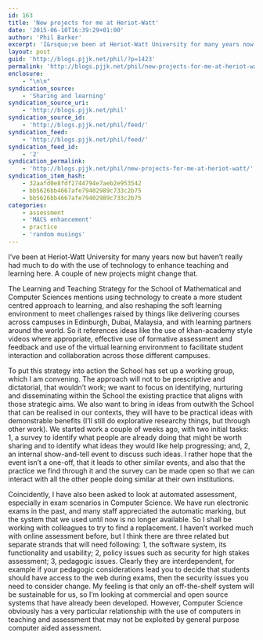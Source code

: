 ```yaml
---
id: 163
title: 'New projects for me at Heriot-Watt'
date: '2015-06-10T16:39:29+01:00'
author: 'Phil Barker'
excerpt: 'I&rsquo;ve been at Heriot-Watt University for many years now but haven&rsquo;t really had much to do with the use of technology to enhance teaching and learning here. A couple of new&nbsp;projects might change that. The Learning and Teaching Strategy for the School of Mathematical and Computer Sciences mentions using technology&nbsp;to create a more student centred &hellip; <a href="http://blogs.pjjk.net/phil/new-projects-for-me-at-heriot-watt/">Continue reading <span>New projects for me at Heriot-Watt</span> <span>&rarr;</span></a>'
layout: post
guid: 'http://blogs.pjjk.net/phil/?p=1423'
permalink: 'http://blogs.pjjk.net/phil/new-projects-for-me-at-heriot-watt/'
enclosure:
    - "\n\n"
syndication_source:
    - 'Sharing and learning'
syndication_source_uri:
    - 'http://blogs.pjjk.net/phil'
syndication_source_id:
    - 'http://blogs.pjjk.net/phil/feed/'
syndication_feed:
    - 'http://blogs.pjjk.net/phil/feed/'
syndication_feed_id:
    - '2'
syndication_permalink:
    - 'http://blogs.pjjk.net/phil/new-projects-for-me-at-heriot-watt/'
syndication_item_hash:
    - 32aafd0e8fdf2744794e7aeb2e953542
    - bb5626bb4667afe79402989c733c2b75
    - bb5626bb4667afe79402989c733c2b75
categories:
    - assessment
    - 'MACS enhancement'
    - practice
    - 'random musings'
---
```


I’ve been at Heriot-Watt University for many years now but haven’t really had much to do with the use of technology to enhance teaching and learning here. A couple of new projects might change that.<span id="more-1423"></span>

The Learning and Teaching Strategy for the School of Mathematical and Computer Sciences mentions using technology to create a more student centred approach to learning, and also reshaping the soft learning environment to meet challenges raised by things like delivering courses across campuses in Edinburgh, Dubai, Malaysia, and with learning partners around the world. So it references ideas like the use of khan-academy style videos where appropriate, effective use of formative assessment and feedback and use of the virtual learning environment to facilitate student interaction and collaboration across those different campuses.

To put this strategy into action the School has set up a working group, which I am convening. The approach will not to be prescriptive and dictatorial, that wouldn’t work; we want to focus on identifying, nurturing and disseminating within the School the existing practice that aligns with those strategic aims. We also want to bring in ideas from outwith the School that can be realised in our contexts, they will have to be practical ideas with demonstrable benefits (I’ll still do explorative researchy things, but through other work). We started work a couple of weeks ago, with two initial tasks: 1, a survey to identify what people are already doing that might be worth sharing and to identify what ideas they would like help progressing; and, 2, an internal show-and-tell event to discuss such ideas. I rather hope that the event isn’t a one-off, that it leads to other similar events, and also that the practice we find through it and the survey can be made open so that we can interact with all the other people doing similar at their own institutions.

Coincidently, I have also been asked to look at automated assessment, especially in exam scenarios in Computer Science. We have run electronic exams in the past, and many staff appreciated the automatic marking, but the system that we used until now is no longer available. So I shall be working with colleagues to try to find a replacement. I haven’t worked much with online assessment before, but I think there are three related but separate strands that will need following: 1, the software system, its functionality and usability; 2, policy issues such as security for high stakes assessment; 3, pedagogic issues. Clearly they are interdependent, for example if your pedagogic considerations lead you to decide that students should have access to the web during exams, then the security issues you need to consider change. My feeling is that only an off-the-shelf system will be sustainable for us, so I’m looking at commercial and open source systems that have already been developed. However, Computer Science obviously has a very particular relationship with the use of computers in teaching and assessment that may not be exploited by general purpose computer aided assessment.